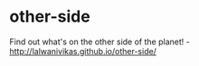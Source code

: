 # other-side
Find out what's on the other side of the planet! - http://lalwanivikas.github.io/other-side/
